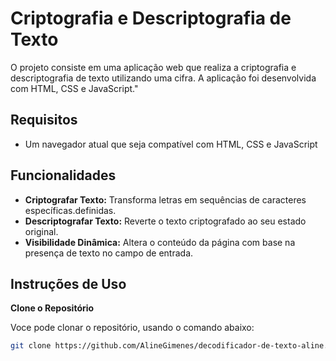 # Criptografia e Descriptografia de Texto
O projeto consiste em uma aplicação web que realiza a criptografia e descriptografia de texto utilizando uma cifra. A aplicação foi desenvolvida com HTML, CSS e JavaScript."

## Requisitos

- Um navegador atual que seja compatível com HTML, CSS e JavaScript

## Funcionalidades

- **Criptografar Texto:** Transforma letras em sequências de caracteres específicas.definidas.
- **Descriptografar Texto:** Reverte o texto criptografado ao seu estado original.
- **Visibilidade Dinâmica:** Altera o conteúdo da página com base na presença de texto no campo de entrada.

## Instruções de Uso

**Clone o Repositório**

   Voce pode clonar o repositório, usando o comando abaixo:

   ```bash
   git clone https://github.com/AlineGimenes/decodificador-de-texto-aline.git

